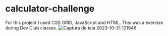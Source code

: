 # calculator-challenge

For this project I used CSS GRID, JavaScript and HTML. This was a exercise during Dev Club classes.
![Captura de tela 2023-10-31 121946](https://github.com/devmichelle95/calculator-challenge/assets/97068209/a5a44949-0d37-44f7-9732-537ea42a0093)
